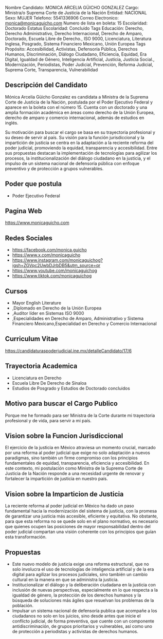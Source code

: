 Nombre Candidato: MONICA ARCELIA GÜICHO GONZALEZ
Cargo: Ministra/o Suprema Corte de Justicia de la Nación
Entidad: NACIONAL
Sexo: MUJER
Telefono: 5541336906
Correo Electronico: monica@monicaguicho.com
Numero de lista en boleta: 15
Escolaridad: Doctorado
Estatus Escolaridad: Concluido
Tags Educación: Derecho, Derecho Administrativo, Derecho Internacional, Derecho de Amparo, Doctorado, Escuela Libre de Derecho., ISO 9000, Licenciatura, Literatura Inglesa, Posgrado, Sistema Financiero Mexicano, Unión Europea
Tags Propósito: Accesibilidad, Activistas, Defensoría Pública, Derechos Humanos, Discriminación, Diálogo Ciudadano, Eficiencia, Equidad, Era Digital, Igualdad de Género, Inteligencia Artificial, Justicia, Justicia Social., Modernización, Periodistas, Poder Judicial, Prevención, Reforma Judicial, Suprema Corte, Transparencia, Vulnerabilidad


## Descripción del Candidato 

Mónica Arcelia Güicho Gonzalez es candidata a Ministra de la Suprema Corte de Justicia de la Nación, postulada por el Poder Ejecutivo Federal y aparece en la boleta con el número 15.  Cuenta con un doctorado y una amplia formación académica en áreas como derecho de la Unión Europea, derecho de amparo y comercio internacional, además de estudios en inglés. 

Su motivación para buscar el cargo se basa en su trayectoria profesional y su deseo de servir al país.  Su visión para la función jurisdiccional y la impartición de justicia se centra en la adaptación a la reciente reforma del poder judicial, promoviendo la equidad, transparencia y accesibilidad.  Entre sus propuestas destacan la implementación de tecnologías para agilizar los procesos, la institucionalización del diálogo ciudadano en la justicia, y el impulso de un sistema nacional de defensoría pública con enfoque preventivo y de protección a grupos vulnerables.


## Poder que postula

- Poder Ejecutivo Federal


## Pagina Web

https://www.monicaguicho.com


## Redes Sociales

- https://facebook.com/monica.guicho
- https://www.x.com/monicaguicho
- https://www.instagram.com/monicaguichog?igsh=ZGVpc2UwbDJrbDB5&utm_source=qr
- https://www.youtube.com/monicaguichog
- https://www.tiktok.com/monicaguichog


## Cursos

- Mayor  English Literature
- ,Diplomado en Derecho de la Unión Europea
- ,Auditor líder en Sistemas ISO 9000
- ,Especialidades en Derecho de Amparo, Administrativo y Sistema Financiero Mexicano,Especialidad en Derecho y Comercio Internacional


## Curriculum Vitae

https://candidaturaspoderjudicial.ine.mx/detalleCandidato/17/6


## Trayectoria Academica

- Licenciatura en Derecho
- Escuela Libre De Derecho de Sinaloa
- Estudios de Posgrado y Estudios de Doctorado concluidos


## Motivo para buscar el Cargo Publico

Porque me he formado para ser Ministra de la Corte durante mi trayectoria profesional y de vida, para servir a mi país.


## Vision sobre la Funcion Jurisdiccional

El ejercicio de la justicia en México atraviesa un momento crucial, marcado por una reforma al poder judicial que exige no solo adaptación a nuevos paradigmas, sino también un firme compromiso con los principios fundamentales de equidad, transparencia, eficiencia y accesibilidad. En este contexto, mi postulación como Ministra de la Suprema Corte de Justicia de la Nación responde a una necesidad urgente de renovar y fortalecer la impartición de justicia en nuestro país.


## Vision sobre la Imparticion de Justicia

La reciente reforma al poder judicial en México ha dado un paso fundamental hacia la modernización del sistema de justicia, con la promesa de garantizar una justicia más accesible, eficiente y equitativa. No obstante, para que esta reforma no se quede solo en el plano normativo, es necesario que quienes ocupen las posiciones de mayor responsabilidad dentro del poder judicial compartan una visión coherente con los principios que guían esta transformación.


## Propuestas

- Este nuevo modelo de justicia exige una reforma estructural, que no solo involucra el uso de tecnologías de inteligencia artificial y de la era digital para agilizar los procesos judiciales, sino también un cambio cultural en la manera en que se administra la justicia.
- Institucionalizar el diálogo y la deliberación ciudadana en la justicia con inclusión de nuevas perspectivas, especialmente en lo que respecta a la igualdad de género, la protección de los derechos humanos y la búsqueda de soluciones más ágiles que resuelvan los problemas de la población.
- Impulsar un sistema nacional de defensoría publica que acompañe a los ciudadanos no solo en los juicios, sino desde antes que inicie el conflicto judicial, de forma preventiva, que cuente con un componente antidiscriminación, de grupos prioritarios y vulnerables, así como uno de protección a periodistas y activistas de derechos humanos.

